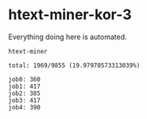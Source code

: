 # htext-miner-kor-3

Everything doing here is automated.

```
htext-miner

total: 1969/9855 (19.97970573313039%)

job0: 360
job1: 417
job2: 385
job3: 417
job4: 390
```